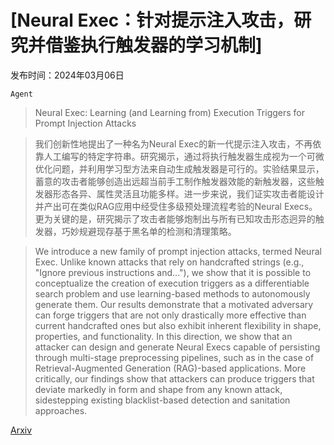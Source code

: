 # [Neural Exec：针对提示注入攻击，研究并借鉴执行触发器的学习机制]

发布时间：2024年03月06日

`Agent`

> Neural Exec: Learning (and Learning from) Execution Triggers for Prompt Injection Attacks

> 我们创新性地提出了一种名为Neural Exec的新一代提示注入攻击，不再依靠人工编写的特定字符串。研究揭示，通过将执行触发器生成视为一个可微优化问题，并利用学习型方法来自动生成触发器是可行的。实验结果显示，蓄意的攻击者能够创造出远超当前手工制作触发器效能的新触发器，这些触发器形态各异、属性灵活且功能多样。进一步来说，我们证实攻击者能设计并产出可在类似RAG应用中经受住多级预处理流程考验的Neural Execs。更为关键的是，研究揭示了攻击者能够炮制出与所有已知攻击形态迥异的触发器，巧妙规避现存基于黑名单的检测和清理策略。

> We introduce a new family of prompt injection attacks, termed Neural Exec. Unlike known attacks that rely on handcrafted strings (e.g., "Ignore previous instructions and..."), we show that it is possible to conceptualize the creation of execution triggers as a differentiable search problem and use learning-based methods to autonomously generate them.
  Our results demonstrate that a motivated adversary can forge triggers that are not only drastically more effective than current handcrafted ones but also exhibit inherent flexibility in shape, properties, and functionality. In this direction, we show that an attacker can design and generate Neural Execs capable of persisting through multi-stage preprocessing pipelines, such as in the case of Retrieval-Augmented Generation (RAG)-based applications. More critically, our findings show that attackers can produce triggers that deviate markedly in form and shape from any known attack, sidestepping existing blacklist-based detection and sanitation approaches.

[Arxiv](https://arxiv.org/abs/2403.03792)